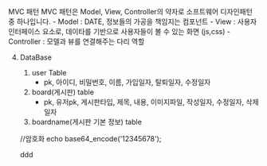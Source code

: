 MVC 패턴
MVC 패턴은 Model, View, Controller의 약자로 소프트웨어 디자인패턴 중 하나입니다. - Model : DATE, 정보들의 가공을 책임지는 컴포넌트 - View : 사용자 인터페이스 요소로, 데이타를 기반으로 사용자들이 볼 수 있는 화면 (js,css) - Controller : 모델과 뷰를 연결해주는 다리 역할

4. DataBase

   1. user Table
      - pk, 아이디, 비밀번호, 이름, 가입일자, 탈퇴일자, 수정일자
   2. board(게시판) table
      - pk, 유저pk, 게시판타입, 제목, 내용, 이미지파일, 작성일자, 수정일자, 삭제일자
   3. boardname(게시판 기본 정보) table

   //암호화 echo base64_encode('12345678');

   ddd
